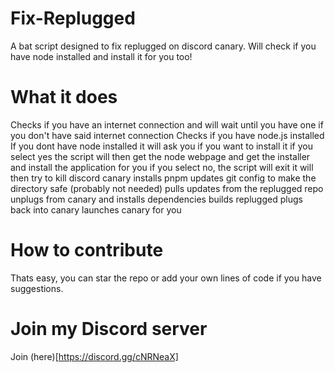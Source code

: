 # Fix-Replugged
A bat script designed to fix replugged on discord canary. Will check if you have node installed and install it for you too!


# What it does
Checks if you have an internet connection and will wait until you have one if you don't have said internet connection
Checks if you have node.js installed
  If you dont have node installed it will ask you if you want to install it
    if you select yes the script will then get the node webpage and get the installer and install the application for you 
  if you select no, the script will exit
it will then try to kill discord canary 
installs pnpm
updates git config to make the directory safe (probably not needed)
pulls updates from the replugged repo
unplugs from canary and installs dependencies 
builds replugged 
plugs back into canary
launches canary for you 

# How to contribute
Thats easy, you can star the repo or add your own lines of code if you have suggestions.

# Join my Discord server
Join (here)[https://discord.gg/cNRNeaX]
